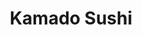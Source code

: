---
layout: place
title: "Kamado Sushi"
permalink: /california/berkeley/kamado-sushi.html
stateAbbr: CA
stateName: California
cityName: Berkeley
seo:
  name: "Kamado Sushi"
  type: Restaurant
  links: https://www.toasttab.com/kamado-sushi
description: "Kamado Sushi serves delicious sushi in Berkeley, California. Try fresh Japanese dishes for a great dining experience. "
place_id: ChIJVQJzjaZ-hYARjcbHqMLzNvs
photos:
  - name: >-
      places/ChIJVQJzjaZ-hYARjcbHqMLzNvs/photos/AeeoHcJL0tMoe8I0applB6Wu9i8br034DAmLomBbdwvkagsOTaBawrniOjIlSxAHLXMpl1ghwoqMS8b9EkikAEgZ_EAfuxtFznSp4JaGlq9-DlLhHq9ul-rXjCsvwllh7Y5HZl7J5boEgpIX6zoctbA4Xhh6vsxLQIRzFXUZsk6fjt_L2SCpo4hY5BgfggJUmW4HXAVABqtf66mcldLRxDvXAGp5lNdFysjJ8Q5X-mzKHnr-1IA5Hj4C3IPlKHxC1-gpfOsggaHQX-sT9e7mc07Q2GV-ORw-Ma7Hl6rEfqRIHOpXjw
    widthPx: 3264
    heightPx: 2448
    authorAttributions:
      - displayName: Kamado Sushi
        uri: https://maps.google.com/maps/contrib/105808354522588600458
        photoUri: >-
          https://lh3.googleusercontent.com/a-/ALV-UjVgcXG-CrKXlGaJs-N2g0QSkj3Pxvm2drFbmdYs5hEUnbSxn-U=s100-p-k-no-mo
    flagContentUri: >-
      https://www.google.com/local/imagery/report/?cb_client=maps_api_places.places_api&image_key=!1e10!2sAF1QipNKGpeUyoYVjGAJ5znSRd6U_opmnZVnPJvTucrj&hl=en-US
    googleMapsUri: >-
      https://www.google.com/maps/place//data=!3m4!1e2!3m2!1sAF1QipNKGpeUyoYVjGAJ5znSRd6U_opmnZVnPJvTucrj!2e10!4m2!3m1!1s0x80857ea68d730255:0xfb36f3c2a8c7c68d
  - name: >-
      places/ChIJVQJzjaZ-hYARjcbHqMLzNvs/photos/AeeoHcK8BcBhpDCK16aWgNzfgiSLi3cdhLOZEKN6rMg9tooQ0a9aPkrUpDmiX0dZqZN3jyPf05VLLzhByn6Vnm7XX5pAso72h4jutUZ9IOVPm7MQ7dli8x2fFEnB-kB_x7tjpkvLeg7T5W0gfTDXCw7JB-yXNT9XRlitxxZJjnrX-ONc70nAotH4TjPXb8SDd2KhguWdYP-xtVQGW2UUJtt4GTHqs_9lY717b_wrwfTzG0GAaUGLi5SWY-hgQLrmOeJiYiB-WaqQ2G1prlGD6U2x72ocmZ2_UhSPfGS1spf8nsxo0Q
    widthPx: 3264
    heightPx: 2448
    authorAttributions:
      - displayName: Kamado Sushi
        uri: https://maps.google.com/maps/contrib/105808354522588600458
        photoUri: >-
          https://lh3.googleusercontent.com/a-/ALV-UjVgcXG-CrKXlGaJs-N2g0QSkj3Pxvm2drFbmdYs5hEUnbSxn-U=s100-p-k-no-mo
    flagContentUri: >-
      https://www.google.com/local/imagery/report/?cb_client=maps_api_places.places_api&image_key=!1e10!2sAF1QipM1BccmL_9DtHfIDjwRg6Ev5p9zdh2LohCyUMMs&hl=en-US
    googleMapsUri: >-
      https://www.google.com/maps/place//data=!3m4!1e2!3m2!1sAF1QipM1BccmL_9DtHfIDjwRg6Ev5p9zdh2LohCyUMMs!2e10!4m2!3m1!1s0x80857ea68d730255:0xfb36f3c2a8c7c68d
  - name: >-
      places/ChIJVQJzjaZ-hYARjcbHqMLzNvs/photos/AeeoHcIny4CdoMrMROqUetSvfIYDLC6ONUww0WBpbb7jLf7A3jrf8HnGbhsVcrUWPvTdjh6J5uzp6xjysrHhN6lFaP689GRLpCLBEZ5yYhYnJdA_kHMhIPG6O2OwDjImMYZF6ie0LokTPdiaUr7Q-lnvL1gCjM8cfmST11UwP_azGax77x3kt5gTriWTYXtPUJ9pwXAEq4nIDK4nRgnbYOsFdrdh2EZFwA7IEBy9F_oB2v629xxwv_zEhpUU_ONDrvUfCR_NpqmNk34hQvuTV6Yi6lkwA96ONmegckUX4NNliRtB9fPAOquepcjCHTILU6XFCsmtouaF3fBTwxwWM8n8Q19GoFWmBRkdmJ0rhPppD8rb8r5DG8vZz9cPQzMU2PQzB4ry9qmzXl23xGQWt4Q8wsoFDV0Lane4Nx6aw0mSLbwfHeYV
    widthPx: 4080
    heightPx: 2296
    authorAttributions:
      - displayName: Erik H
        uri: https://maps.google.com/maps/contrib/112136445037246146617
        photoUri: >-
          https://lh3.googleusercontent.com/a/ACg8ocIy4kJ4kHNzZRy8owP5KnAs0Z54kDKhWAwteQG_agrFpkNsiQ=s100-p-k-no-mo
    flagContentUri: >-
      https://www.google.com/local/imagery/report/?cb_client=maps_api_places.places_api&image_key=!1e10!2sCIHM0ogKEICAgMCgxvSq3wE&hl=en-US
    googleMapsUri: >-
      https://www.google.com/maps/place//data=!3m4!1e2!3m2!1sCIHM0ogKEICAgMCgxvSq3wE!2e10!4m2!3m1!1s0x80857ea68d730255:0xfb36f3c2a8c7c68d
  - name: >-
      places/ChIJVQJzjaZ-hYARjcbHqMLzNvs/photos/AeeoHcI4LVP8aAGHeA7K6V0sTddzOA6Zld6e6F55cJuJEUtz1DBwzPiW0vY4-qTWDl2DpT4uffdNgIbfRXx4iufzDTAQYhsQb97jZ4mmGB1izfa-x7cHa1Ij1YQeGtmKp6sZs4QpnXwa43oLnJQY3eNv0b0EnSVDlfRECpYvogeUvjPSZSJzYE2rXyuBrrUlnAOn0p97aeZlJLRlv4Az0S6hy2c3iP1dJ59mBetRqSDqpbDH2WiXDNBVAW0khjtGXkT55FixJHe2mkcbzQsRmqTpedXtcL-rqGGTkPkw-D1TjPbpgvGowHyoHR6vXgxRFNjYndWExoGwluqt8u2NDLagyETAhb5NhbFwz8m-1GxFPfrCsHkK8NpYytKG7STtXBqcuYaK3wgPNCswnPLbiR7D_IsTD8xUoo7SAxt9CcgBdbsahvCU
    widthPx: 4032
    heightPx: 3024
    authorAttributions:
      - displayName: Mia B
        uri: https://maps.google.com/maps/contrib/109436289269544853393
        photoUri: >-
          https://lh3.googleusercontent.com/a/ACg8ocL-RyUUQXJuIKcpITclSO_PIH3Cc9RnJFlhCgHXfguitqDTsA=s100-p-k-no-mo
    flagContentUri: >-
      https://www.google.com/local/imagery/report/?cb_client=maps_api_places.places_api&image_key=!1e10!2sCIHM0ogKEICAgID33LTRwQE&hl=en-US
    googleMapsUri: >-
      https://www.google.com/maps/place//data=!3m4!1e2!3m2!1sCIHM0ogKEICAgID33LTRwQE!2e10!4m2!3m1!1s0x80857ea68d730255:0xfb36f3c2a8c7c68d
  - name: >-
      places/ChIJVQJzjaZ-hYARjcbHqMLzNvs/photos/AeeoHcJLJliUfO7JHVvYBTh777qX8bfIcdgYzUAxvRUEdK4YAopBMAN3eNBkGEQkZJjzu2YnHigYNNeRVHxTITBX5FEpNOJAU8rQ8RmyfPUZnN0yEpjHmcs-rDe4XnDsVkkUDFjCXf79VvEFVj1WhUDBRdBK_BDAmPyNfoKiBu_o_UpYDgf_VFe9rw8u8b0jB48Rq5l_i-b-HKj_1cNxb7gWBenKowRUj7YLoJekadxIdsbDNw4mNlmrmpMUiGilnVsPN2Mkb8Q0TXaUfHVV-xeVpUfx3GDpzuYutIHZ_IY47qzvEqirKyKPjyRTbNXS-AYjMs3sy9SOcJbpCIkhD1t9vfDCf1R_lV3jBr2vbeerW3rOTr9VmtoB2pKxHf30DDVM_sMJqmH0GQlPYETZridUnpZMN7aFADpa5fA3tzJYxG-B3XVC
    widthPx: 4032
    heightPx: 3024
    authorAttributions:
      - displayName: Samantha Good
        uri: https://maps.google.com/maps/contrib/107158290271594498324
        photoUri: >-
          https://lh3.googleusercontent.com/a-/ALV-UjUhweZ-hyadQpUTcXMiwXnmjkjf4lSQd51BaCRuvEsDevYl0M4=s100-p-k-no-mo
    flagContentUri: >-
      https://www.google.com/local/imagery/report/?cb_client=maps_api_places.places_api&image_key=!1e10!2sCIHM0ogKEICAgMCIuNjEiQE&hl=en-US
    googleMapsUri: >-
      https://www.google.com/maps/place//data=!3m4!1e2!3m2!1sCIHM0ogKEICAgMCIuNjEiQE!2e10!4m2!3m1!1s0x80857ea68d730255:0xfb36f3c2a8c7c68d
  - name: >-
      places/ChIJVQJzjaZ-hYARjcbHqMLzNvs/photos/AeeoHcJS_nT6wVNstMtIWDNoMafWlqFV-3KMLES3Z6UNO8oe4Mmb1iI4TxyETuxiW3O4XVsOojYiFY94svEsL97D6DfKtSGnGG1U95-TxItOo_J60Y62hnaePARBzS1QDgz8WOu490IWgUJJOwJR16x0jQFAmYJwF5iPXMfRRI-QOL0riNKJse6Ir_XNe9BRP7mPUAbk54wXjhD7xhjIBjf7r3btkl-wH3QReotixUUN5KMzlwAo58tKb75Du84rHUg0nrQN4g1mUim4XWVQjJ8WnGkNu5zOi7zfEKNLmjPjFo-X6A
    widthPx: 2448
    heightPx: 3264
    authorAttributions:
      - displayName: Kamado Sushi
        uri: https://maps.google.com/maps/contrib/105808354522588600458
        photoUri: >-
          https://lh3.googleusercontent.com/a-/ALV-UjVgcXG-CrKXlGaJs-N2g0QSkj3Pxvm2drFbmdYs5hEUnbSxn-U=s100-p-k-no-mo
    flagContentUri: >-
      https://www.google.com/local/imagery/report/?cb_client=maps_api_places.places_api&image_key=!1e10!2sAF1QipORY9Qjcvxbi_Qap8HGH3gow2qQueQVnD88O5Bl&hl=en-US
    googleMapsUri: >-
      https://www.google.com/maps/place//data=!3m4!1e2!3m2!1sAF1QipORY9Qjcvxbi_Qap8HGH3gow2qQueQVnD88O5Bl!2e10!4m2!3m1!1s0x80857ea68d730255:0xfb36f3c2a8c7c68d
  - name: >-
      places/ChIJVQJzjaZ-hYARjcbHqMLzNvs/photos/AeeoHcItzcTYEoWLxj3EZoRKqLkly8ZhT7sE2jnGbYz9pdKJO_btKXAwFalfnyfvRXPCUSnIJCVeq4KGCuoylb2tnrVMyv3N9hGSQc4v4hMtKwzILUvegTG6zgyLMC0x-FDjO-aFEBloFwuooasl_r8pQbvnKptx0ObUCid1lVN7j2jzCNaN1kLCjjeq361iloscn_sKw8eJABqp9XXIiUcbnk1glCyi_RDX1UhFoCX611pgCDHzHo7XHonla-J4qEJa3TSz7-ii5savp-iETFqVqSCCoIzJd-5c_lelx2G6sWmhZA
    widthPx: 3698
    heightPx: 2772
    authorAttributions:
      - displayName: Kamado Sushi
        uri: https://maps.google.com/maps/contrib/105808354522588600458
        photoUri: >-
          https://lh3.googleusercontent.com/a-/ALV-UjVgcXG-CrKXlGaJs-N2g0QSkj3Pxvm2drFbmdYs5hEUnbSxn-U=s100-p-k-no-mo
    flagContentUri: >-
      https://www.google.com/local/imagery/report/?cb_client=maps_api_places.places_api&image_key=!1e10!2sAF1QipNZ9U2D3AERUs55yN_l_cROvvJkg_E8RYzBVmIS&hl=en-US
    googleMapsUri: >-
      https://www.google.com/maps/place//data=!3m4!1e2!3m2!1sAF1QipNZ9U2D3AERUs55yN_l_cROvvJkg_E8RYzBVmIS!2e10!4m2!3m1!1s0x80857ea68d730255:0xfb36f3c2a8c7c68d
  - name: >-
      places/ChIJVQJzjaZ-hYARjcbHqMLzNvs/photos/AeeoHcK8VlHzkDVXnRs6eeervR-KRxKm8xcaGXlESE44cTc7bFf1FpUd7Ol17nQvDj1TdVB__8GvRrTNhyK438nNtl-JqwDyQhWqevEUFm6o8eYwILDDWDCkQp9qZfwR6MwrkE9IBvXi7jIhqz88QAGZNs-tll4pehZ4DTI4vFtliVtGbFAU7z4KgL197BFmYfisUqLT7smzYm-kf-gRyT8erMRjRAGuFkDiZSdvNilog3jIT5p_QJz9j-uCAbna_xIC_4D0a5x-A0A31GIVhNxmQ3YLjrujELaQqaEflO6us9v8HECVeIoJlBoeYhEWQgY4vr0e3YFnPzRlChm_H1OfAVLIdXZSR_YZBmRsxbX3etk_NakmsKLRF_HP-EbN5q_9-3qwQorIDsebSbb-dCMKWlpgXVEu8b_TKZp6RFd0R75Tgfk
    widthPx: 2930
    heightPx: 2198
    authorAttributions:
      - displayName: Hannah Jin
        uri: https://maps.google.com/maps/contrib/106886643289463162646
        photoUri: >-
          https://lh3.googleusercontent.com/a-/ALV-UjU-Vp4dRIlE0ESrjzGTS6DlEU_p8wHTjZboJ53irljTEwTPQc6q=s100-p-k-no-mo
    flagContentUri: >-
      https://www.google.com/local/imagery/report/?cb_client=maps_api_places.places_api&image_key=!1e10!2sCIHM0ogKEICAgIDnoPPEkQE&hl=en-US
    googleMapsUri: >-
      https://www.google.com/maps/place//data=!3m4!1e2!3m2!1sCIHM0ogKEICAgIDnoPPEkQE!2e10!4m2!3m1!1s0x80857ea68d730255:0xfb36f3c2a8c7c68d
  - name: >-
      places/ChIJVQJzjaZ-hYARjcbHqMLzNvs/photos/AeeoHcLgWoNwLigP7RNIhWgZ1qvFMkoRh_l7Uu36kp2YcT6ctdHzg_NvXGuNz96kesMRXoXXfn9i5Fgc5m2DUCiq7afl3q4RRivtrzGxJoF54UyeUOLpN8odCLQyFsfjn4gvcQjBQwXjzxuTQ_OCcDj_RlT3B6cVbDkgIOv20QoQgP8TVBACjdR8lLdpmG6CptKpallBlKEJ7xtrdats55YRyyWrOVJQvxr8vrMacn0wD0cDpc6pTDoxObWkRwFzJAvklGHplCAcvKHqjPAlu5CniwWDszfr5Qt6uJUO4BjuzOtyOw
    widthPx: 2993
    heightPx: 2100
    authorAttributions:
      - displayName: Kamado Sushi
        uri: https://maps.google.com/maps/contrib/105808354522588600458
        photoUri: >-
          https://lh3.googleusercontent.com/a-/ALV-UjVgcXG-CrKXlGaJs-N2g0QSkj3Pxvm2drFbmdYs5hEUnbSxn-U=s100-p-k-no-mo
    flagContentUri: >-
      https://www.google.com/local/imagery/report/?cb_client=maps_api_places.places_api&image_key=!1e10!2sAF1QipNir6kg70UtpGcwEueFhTJ3G8K5MsZ9Rv2EVHMW&hl=en-US
    googleMapsUri: >-
      https://www.google.com/maps/place//data=!3m4!1e2!3m2!1sAF1QipNir6kg70UtpGcwEueFhTJ3G8K5MsZ9Rv2EVHMW!2e10!4m2!3m1!1s0x80857ea68d730255:0xfb36f3c2a8c7c68d
  - name: >-
      places/ChIJVQJzjaZ-hYARjcbHqMLzNvs/photos/AeeoHcKDz1wnbcaXH5Htdb0-yAhnx_7XVO0RKzm3ilGsRRsX4LheOGcBQSOHvBaxdymUcmhL2Fja6t6BpgGwfvofsEQIf2BUd2iGMA-wdbpaSZP9dKQL2ugMcZRe5i4RQa3e1j5-3apGVgJbcUtHpsTELEMMBF9C5oUev0i5wSIQ2WFM6aVL2NYzUlZYJx_upZrHIgPyi699uKrqbl-AHcuM1OaQZMPWOqjBvhsGHHrqZOhwHCzDcqZcZaMcS8LoJKa7D80BmuH7Zdq77J_2O5KLo5uyLTLo9i42ZSKA1sc9Hk9XWmw4YWcoadNGZ2D9XFzg6A06FvOxAVpZFIath_KDgN2vBsTtdJY6brM8gWibspsfIK-oVkclhDSujk6FW47OehU4ksaCq57uRq00sNam6dalEs4FN5jor2Z4rq77mnRTPQ
    widthPx: 3278
    heightPx: 2441
    authorAttributions:
      - displayName: Hannah Jin
        uri: https://maps.google.com/maps/contrib/106886643289463162646
        photoUri: >-
          https://lh3.googleusercontent.com/a-/ALV-UjU-Vp4dRIlE0ESrjzGTS6DlEU_p8wHTjZboJ53irljTEwTPQc6q=s100-p-k-no-mo
    flagContentUri: >-
      https://www.google.com/local/imagery/report/?cb_client=maps_api_places.places_api&image_key=!1e10!2sCIHM0ogKEICAgIDnoPPIKg&hl=en-US
    googleMapsUri: >-
      https://www.google.com/maps/place//data=!3m4!1e2!3m2!1sCIHM0ogKEICAgIDnoPPIKg!2e10!4m2!3m1!1s0x80857ea68d730255:0xfb36f3c2a8c7c68d
address: 1400 Shattuck Ave. store 1, Berkeley, CA 94709, USA
street: 1400 Shattuck Ave. store 1
city: Berkeley
state: CA
zip: '94709'
country: USA
neighborhood: North Shattuck
latitude: '37.881750'
longitude: '-122.269631'
accessibility_options:
  wheelchairAccessibleParking: true
  wheelchairAccessibleEntrance: true
  wheelchairAccessibleRestroom: true
  wheelchairAccessibleSeating: true
business_status: OPERATIONAL
name: Kamado Sushi
google_maps_links:
  directionsUri: >-
    https://www.google.com/maps/dir//''/data=!4m7!4m6!1m1!4e2!1m2!1m1!1s0x80857ea68d730255:0xfb36f3c2a8c7c68d!3e0
  placeUri: https://maps.google.com/?cid=18101923769643157133
  writeAReviewUri: >-
    https://www.google.com/maps/place//data=!4m3!3m2!1s0x80857ea68d730255:0xfb36f3c2a8c7c68d!12e1
  reviewsUri: >-
    https://www.google.com/maps/place//data=!4m4!3m3!1s0x80857ea68d730255:0xfb36f3c2a8c7c68d!9m1!1b1
  photosUri: >-
    https://www.google.com/maps/place//data=!4m3!3m2!1s0x80857ea68d730255:0xfb36f3c2a8c7c68d!10e5
primary_type: Sushi Restaurant
opening_hours:
  regular: null
  current: null
secondary_opening_hours:
  regular:
    weekdayDescriptions: null
    type: null
  current:
    weekdayDescriptions: null
    type: null
phone: (510) 540-5000
price_level: PRICE_LEVEL_MODERATE
price_range: $30 &ndash; $50
rating: '4.5'
rating_count: 374
website: https://www.toasttab.com/kamado-sushi
reviews: null
parking_options: null
payment_options: null
allow_dogs: null
curbside_pickup: null
delivery: null
dine_in: null
good_for_children: null
good_for_groups: null
good_for_sports: null
live_music: null
menu_for_children: null
outdoor_seating: null
reservable: null
restroom: null
serves_beer: null
serves_breakfast: null
serves_brunch: null
serves_cocktails: null
serves_coffee: null
serves_dinner: null
serves_dessert: null
serves_lunch: null
serves_vegetarian_food: null
serves_wine: null
takeout: null
summary: null

---